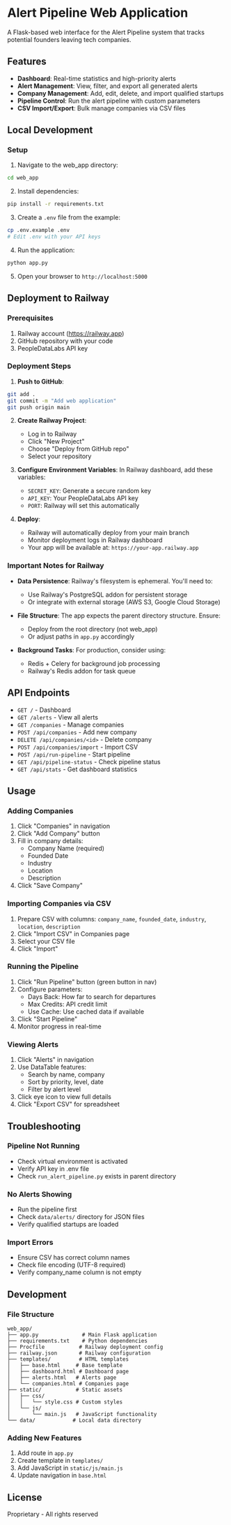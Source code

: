 # Alert Pipeline Web Application

A Flask-based web interface for the Alert Pipeline system that tracks potential founders leaving tech companies.

## Features

- **Dashboard**: Real-time statistics and high-priority alerts
- **Alert Management**: View, filter, and export all generated alerts
- **Company Management**: Add, edit, delete, and import qualified startups
- **Pipeline Control**: Run the alert pipeline with custom parameters
- **CSV Import/Export**: Bulk manage companies via CSV files

## Local Development

### Setup

1. Navigate to the web_app directory:
```bash
cd web_app
```

2. Install dependencies:
```bash
pip install -r requirements.txt
```

3. Create a `.env` file from the example:
```bash
cp .env.example .env
# Edit .env with your API keys
```

4. Run the application:
```bash
python app.py
```

5. Open your browser to `http://localhost:5000`

## Deployment to Railway

### Prerequisites

1. Railway account (https://railway.app)
2. GitHub repository with your code
3. PeopleDataLabs API key

### Deployment Steps

1. **Push to GitHub**:
```bash
git add .
git commit -m "Add web application"
git push origin main
```

2. **Create Railway Project**:
   - Log in to Railway
   - Click "New Project"
   - Choose "Deploy from GitHub repo"
   - Select your repository

3. **Configure Environment Variables**:
   In Railway dashboard, add these variables:
   - `SECRET_KEY`: Generate a secure random key
   - `API_KEY`: Your PeopleDataLabs API key
   - `PORT`: Railway will set this automatically

4. **Deploy**:
   - Railway will automatically deploy from your main branch
   - Monitor deployment logs in Railway dashboard
   - Your app will be available at: `https://your-app.railway.app`

### Important Notes for Railway

- **Data Persistence**: Railway's filesystem is ephemeral. You'll need to:
  - Use Railway's PostgreSQL addon for persistent storage
  - Or integrate with external storage (AWS S3, Google Cloud Storage)
  
- **File Structure**: The app expects the parent directory structure. Ensure:
  - Deploy from the root directory (not web_app)
  - Or adjust paths in `app.py` accordingly

- **Background Tasks**: For production, consider using:
  - Redis + Celery for background job processing
  - Railway's Redis addon for task queue

## API Endpoints

- `GET /` - Dashboard
- `GET /alerts` - View all alerts
- `GET /companies` - Manage companies
- `POST /api/companies` - Add new company
- `DELETE /api/companies/<id>` - Delete company
- `POST /api/companies/import` - Import CSV
- `POST /api/run-pipeline` - Start pipeline
- `GET /api/pipeline-status` - Check pipeline status
- `GET /api/stats` - Get dashboard statistics

## Usage

### Adding Companies

1. Click "Companies" in navigation
2. Click "Add Company" button
3. Fill in company details:
   - Company Name (required)
   - Founded Date
   - Industry
   - Location
   - Description
4. Click "Save Company"

### Importing Companies via CSV

1. Prepare CSV with columns: `company_name`, `founded_date`, `industry`, `location`, `description`
2. Click "Import CSV" in Companies page
3. Select your CSV file
4. Click "Import"

### Running the Pipeline

1. Click "Run Pipeline" button (green button in nav)
2. Configure parameters:
   - Days Back: How far to search for departures
   - Max Credits: API credit limit
   - Use Cache: Use cached data if available
3. Click "Start Pipeline"
4. Monitor progress in real-time

### Viewing Alerts

1. Click "Alerts" in navigation
2. Use DataTable features:
   - Search by name, company
   - Sort by priority, level, date
   - Filter by alert level
3. Click eye icon to view full details
4. Click "Export CSV" for spreadsheet

## Troubleshooting

### Pipeline Not Running
- Check virtual environment is activated
- Verify API key in .env file
- Check `run_alert_pipeline.py` exists in parent directory

### No Alerts Showing
- Run the pipeline first
- Check `data/alerts/` directory for JSON files
- Verify qualified startups are loaded

### Import Errors
- Ensure CSV has correct column names
- Check file encoding (UTF-8 required)
- Verify company_name column is not empty

## Development

### File Structure
```
web_app/
├── app.py              # Main Flask application
├── requirements.txt    # Python dependencies
├── Procfile           # Railway deployment config
├── railway.json       # Railway configuration
├── templates/         # HTML templates
│   ├── base.html     # Base template
│   ├── dashboard.html # Dashboard page
│   ├── alerts.html   # Alerts page
│   └── companies.html # Companies page
├── static/           # Static assets
│   ├── css/
│   │   └── style.css # Custom styles
│   └── js/
│       └── main.js   # JavaScript functionality
└── data/            # Local data directory
```

### Adding New Features

1. Add route in `app.py`
2. Create template in `templates/`
3. Add JavaScript in `static/js/main.js`
4. Update navigation in `base.html`

## License

Proprietary - All rights reserved
